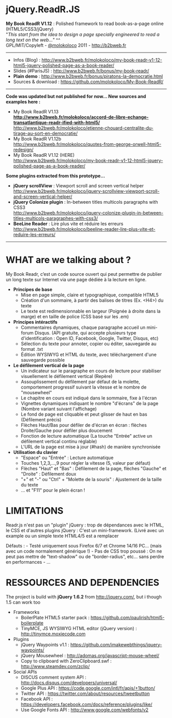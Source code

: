 jQuery.ReadR.JS
================

**My Book ReadR V1.12** : Polished framework to read book-as-a-page online (HTML5/CSS3/jQuery)  
"*This start from the idea to design a page specially engineered to read a long text on the web...*" ^^  
GPL/MIT/Copyleft - [@molokoloco](https://twitter.com/#!/molokoloco/) 2011 - <http://b2bweb.fr>

---

- Infos (Blog)        : <http://www.b2bweb.fr/molokoloco/my-book-readr-v1-12-html5-jquery-polished-page-as-a-book-reader/>
- Slides (#ParisJS)   : <http://www.b2bweb.fr/bonus/my-book-readr/>
- **Plain demo**          : <http://www.b2bweb.fr/bonus/piratons-la-democratie.html>
- Sources & download  : <https://github.com/molokoloco/My-Book-ReadR/>

---

**Code was updated but not published for now...
New sources and examples here :**

- My Book ReadR V1.13  
  **http://www.b2bweb.fr/molokoloco/accord-de-libre-echange-transatlantique-readr-ified-with-html5/**
  http://www.b2bweb.fr/molokoloco/etienne-chouard-centralite-du-tirage-au-sort-en-democratie/
- My Book ReadR V1.12b  
  http://www.b2bweb.fr/molokoloco/quotes-from-george-orwell-html5-redesign/
- My Book ReadR V1.12 (HERE)  
  http://www.b2bweb.fr/molokoloco/my-book-readr-v1-12-html5-jquery-polished-page-as-a-book-reader/

**Some plugins extracted from this prototype...**

- **jQuery scrollView** : Viewport scroll and screen vertical helper  
  http://www.b2bweb.fr/molokoloco/jquery-scrollview-viewport-scroll-and-screen-vertical-helper/
- **jQuery Colonize plugin** : In-between titles multicols paragraphs with CSS3  
  http://www.b2bweb.fr/molokoloco/jquery-colonize-plugin-in-between-titles-multicols-paragraphes-with-css3/
- **BeeLine Reader** : Lire plus vite et réduire les erreurs  
  http://www.b2bweb.fr/molokoloco/beeline-reader-lire-plus-vite-et-reduire-les-erreurs/

---

WHAT are we talking about ?
================

My Book Readr, c’est un code source ouvert qui peut permettre de publier un long texte sur Internet via une page dédiée à la lecture en ligne.

* **Principes de base**
    - Mise en page simple, claire et typographique, compatible HTML5
	- Création d'un sommaire, à partir des balises de titres (Ex. &lt;H4&gt;) du texte
	- Le texte est redimensionnable en largeur (Poignée à droite dans la marge) et en taille de police (CSS basé sur les .em)
* **Principes intéractifs**
	- Commentaires dynamiques, chaque paragraphe accueil un mini-forum Disqus. (API gratuite, qui accepte plusieurs type d'identification : Open ID, Facebook, Google, Twitter, Disqus, etc)
	- Sélection du texte pour annoter, copier ou éditer, sauvegarde au format .txt
	- Édition WYSIWYG et HTML du texte, avec téléchargement d'une sauvegarde possible
* **Le défilement vertical de la page**
	- Un indicateur sur le paragraphe en cours de lecture pour stabiliser visuellement le défilement vertical (Repère)
	- Assouplissement du défilement par défaut de la molette, comportement progressif suivant la vitesse et le nombre de "mousewheel"
	- Le chapitre en cours est indiqué dans le sommaire, fixe à l'écran
	- Vignettes dynamiques indiquant le nombre "d'écrans" de la page (Nombre variant suivant l'affichage)
	- Le fond de page est cliquable et peut glisser de haut en bas (Défilement précis)
	- Flèches Haut/Bas pour défiler de d'écran en écran : flèches Droite/Gauche pour défiler plus doucement
	- Fonction de lecture automatique (La touche "Entrée" active un défilement vertical continu réglable)
	- L'URL de la page est mise à jour (#hash) de manière synchronisée
* **Utilisation du clavier**
	- "Espace" ou "Entrée" : Lecture automatique
	- Touches 1,2,3,...,9 pour régler la vitesse (5, valeur par défaut)
	- Flèches "Haut" et "Bas" : Défilement de la page, flèches "Gauche" et "Droite" : Défilement doux
	- "+" et "-" ou "Ctrl" + "Molette de la souris" : Ajustement de la taille du texte
	- ... et "F11" pour le plein écran !


LIMITATIONS
================

Readr.js n'est pas un "plugin" jQuery : trop de dépendances avec le HTML, le CSS et d'autres plugins jQuery : C'est un mini-framework. (Livré avec un example ou un simple texte HTML4/5 est a remplacer

Défauts :
	- Testé uniquement sous Firefox 6/7 et Chrome 14/16 PC... (mais avec un code normalement générique !)
	- Pas de CSS trop poussé : On ne peut pas mettre de "text-shadow" ou de "border-radius", etc... sans perdre en performances
	- ...


RESSOURCES AND DEPENDENCIES
================

The project is build with **jQuery 1.6.2** from <http://jquery.com/>, but i though 1.5 can work too  

* Frameworks
  * BoilerPlate HTML5 starter pack : https://github.com/paulirish/html5-boilerplate
  * TinyMCE, JS WYSIWYG HTML editor (jQuery version) : http://tinymce.moxiecode.com  
* Plugins
  * jQuery Waypoints v1.1 : https://github.com/imakewebthings/jquery-waypoints/
  * jQuery Mousewheel : http://adomas.org/javascript-mouse-wheel/
  * Copy to clipboard with ZeroClipboard.swf : http://www.steamdev.com/zclip/
* Social APIs
  * DISCUS comment system API : http://docs.disqus.com/developers/universal/
  * Google Plus API : https://code.google.com/intl/fr/apis/+1button/
  * Twitter API : https://twitter.com/about/resources/tweetbutton
  * Facebook API : https://developers.facebook.com/docs/reference/plugins/like/
  * Use Google Fonts API : http://www.google.com/webfonts/v2

